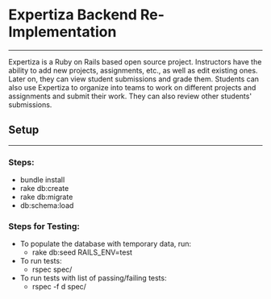 # Expertiza Backend Re-Implementation

---

Expertiza is a Ruby on Rails based open source project. Instructors have the ability to add new projects, assignments, etc., as well as edit existing ones. Later on, they can view student submissions and grade them. Students can also use Expertiza to organize into teams to work on different projects and assignments and submit their work. They can also review other students' submissions.

## Setup

---

### Steps:
- bundle install
- rake db:create
- rake db:migrate
- db:schema:load

### Steps for Testing:
* To populate the database with temporary data, run: <br>
  - rake db:seed RAILS_ENV=test
* To run tests:
  - rspec spec/
* To run tests with list of passing/failing tests:
  - rspec -f d spec/